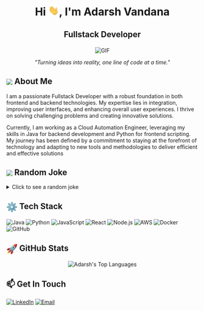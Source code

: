<h1 align="center">Hi <img src="https://github.com/AVandana-1806/Avandana-1806/blob/main/icons/Hi.gif" width="28px"/>, I'm Adarsh Vandana</h2>
<h2 align="center">
  
Fullstack Developer

</h2>

<div align="center">
 <img alt="GIF" src="https://media4.giphy.com/media/11KzOet1ElBDz2/giphy.gif?cid=6c09b952ufa3xxbbm0mpuadm2zaik3wjp4m9luz2ly0lyz8d&ep=v1_internal_gif_by_id&rid=giphy.gif&ct=g" />
</div>

<p align="center">
  <em>"Turning ideas into reality, one line of code at a time."</em>
</p>

## <img align ='center' src="https://i.giphy.com/media/v1.Y2lkPTc5MGI3NjExdjh2dDM4bDhyYzM5NmppaHJ6dG56Mmh3bTkyanFkdWRvZ3R1cGoycSZlcD12MV9pbnRlcm5hbF9naWZfYnlfaWQmY3Q9ZQ/LOnt6uqjD9OexmQJRB/giphy.gif" width="37" /> About Me

I am a passionate Fullstack Developer with a robust foundation in both frontend and backend technologies. My expertise lies in integration, improving user interfaces, and enhancing overall user experiences. I thrive on solving challenging problems and creating innovative solutions.

Currently, I am working as a Cloud Automation Engineer, leveraging my skills in Java for backend development and Python for frontend scripting. My journey has been defined by a commitment to staying at the forefront of technology and adapting to new tools and methodologies to deliver efficient and effective solutions

## <img align ='center' src='https://media2.giphy.com/media/UQDSBzfyiBKvgFcSTw/giphy.gif?cid=ecf05e47p3cd513axbek3f56ti3jzizq8hincw20jauyyfyw&rid=giphy.gif' width ='37' /> Random Joke

<details>
  <summary>Click to see a random joke</summary>
  <div align="center">

![Jokes Card](https://readme-jokes.vercel.app/api?theme=halloween)

  </div>
</details>

<h2> <img align="center" src="https://github.com/AVandana-1806/Avandana-1806/blob/main/icons/techstack.gif"  width="29"/> Tech Stack</h2>

![Java](https://img.shields.io/badge/Java-ED8B00?style=for-the-badge&logo=java&logoColor=white)
![Python](https://img.shields.io/badge/Python-3776AB?style=for-the-badge&logo=python&logoColor=white)
![JavaScript](https://img.shields.io/badge/JavaScript-323330?style=for-the-badge&logo=javascript&logoColor=F7DF1E)
![React](https://img.shields.io/badge/React-20232A?style=for-the-badge&logo=react&logoColor=61DAFB)
![Node.js](https://img.shields.io/badge/Node.js-43853D?style=for-the-badge&logo=node-dot-js&logoColor=white)
![AWS](https://img.shields.io/badge/AWS-232F3E?style=for-the-badge&logo=amazon-aws&logoColor=white)
![Docker](https://img.shields.io/badge/Docker-2496ED?style=for-the-badge&logo=docker&logoColor=white)
![GitHub](https://img.shields.io/badge/GitHub-100000?style=for-the-badge&logo=github&logoColor=white)

<h2> <img align="center" src="https://github.com/AVandana-1806/Avandana-1806/blob/main/icons/stats.gif"  width="29"/> GitHub Stats</h2>

<div align="center">
  <img src="https://github-readme-stats.vercel.app/api/top-langs/?username=Avandana-1806&layout=compact&theme=radical" alt="Adarsh's Top Languages" />
</div>

## 📫 Get In Touch

[![LinkedIn](https://img.shields.io/badge/LinkedIn-blue?style=for-the-badge&logo=linkedin&logoColor=white)](https://www.linkedin.com/in/adarsh-vandana-34703788/)
[![Email](https://img.shields.io/badge/Email-red?style=for-the-badge&logo=gmail&logoColor=white)](mailto:avandana@TEK4GOV.COM)
